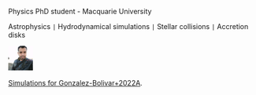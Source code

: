 Physics PhD student - Macquarie University

Astrophysics <code>&#124;</code> Hydrodynamical simulations <code>&#124;</code> Stellar collisions <code>&#124;</code> Accretion disks


<img src="photo.jpeg" alt="Me" width="50"/>

[Simulations for Gonzalez-Bolivar+2022A](./2msun-tp-agb.html).

